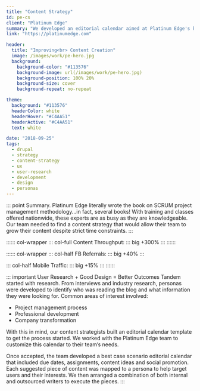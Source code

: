 ```yaml
---
title: "Content Strategy"
id: pe-cs
client: "Platinum Edge"
summary: "We developed an editorial calendar aimed at Platinum Edge's key audiences that boosted content generation by 300%."
link: "https://platinumedge.com"

header:
  title: "Improving<br> Content Creation"
  image: /images/work/pe-hero.jpg
  background:
    background-color: "#113576"
    background-image: url(/images/work/pe-hero.jpg)
    background-position: 100% 20%
    background-size: cover
    background-repeat: no-repeat

theme:
  background: "#113576"
  headerColor: white
  headerHover: "#C4AA51"
  headerActive: "#C4AA51"
  text: white

date: "2018-09-25"
tags:
  - drupal
  - strategy
  - content-strategy
  - ux
  - user-research
  - development
  - design
  - personas
---
```


::: point Summary.
Platinum Edge literally wrote the book on SCRUM project management methodology...in fact, several books! With training and classes offered nationwide, these experts are as busy as they are knowledgeable. Our team needed to find a content strategy that would allow their team to grow their content despite strict time constraints.
:::

:::::: col-wrapper
::: col-full Content Throughput:
::: big
+300%
:::
::::::

:::::: col-wrapper
::: col-half FB Referrals:
::: big
+40%
:::

::: col-half Mobile Traffic:
::: big
+15%
:::
::::::

::: important User Research + Good Design = Better Outcomes
Tandem started with research. From interviews and industry research, personas were developed to identify who was reading the blog and what information they were looking for. Common areas of interest involved:

- Project management process
- Professional development
- Company transformation

With this in mind, our content strategists built an editorial calendar template to get the process started. We worked with the Platinum Edge team to customize this calendar to their team’s needs.

Once accepted, the team developed a best case scenario editorial calendar that included due dates, assignments, content ideas and social promotion. Each suggested piece of content was mapped to a persona to help target users and their interests. We then arranged a combination of both internal and outsourced writers to execute the pieces.
:::

